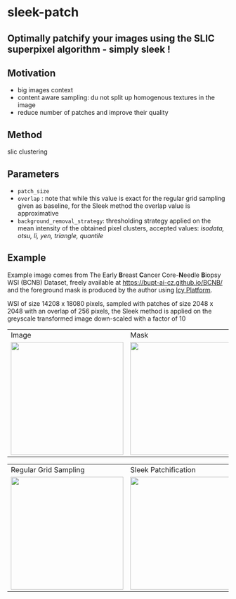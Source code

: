# sleek-patch
## Optimally patchify your images using the SLIC superpixel algorithm - simply sleek !

## Motivation
- big images context
- content aware sampling: du not split up homogenous textures in the image
- reduce number of patches and improve their quality

## Method

slic clustering 

## Parameters

- `patch_size`
- `overlap` : note that while this value is exact for the regular grid sampling given as baseline, for the Sleek method the overlap value is approximative
- `background_removal_strategy`: thresholding strategy applied on the mean intensity of the obtained pixel clusters, accepted values: *isodata, otsu, li, yen, triangle, quantile*

## Example

Example image comes from The Early **B**reast **C**ancer Core-**N**eedle **B**iopsy WSI (BCNB) Dataset, freely available at <https://bupt-ai-cz.github.io/BCNB/> and the foreground mask is produced by the author using [Icy Platform](https://icy.bioimageanalysis.org/).

WSI of size 14208 x 18080 pixels, sampled with patches of size 2048 x 2048 with an overlap of 256 pixels, the Sleek method is applied on the greyscale transformed image down-scaled with a factor of 10  

<table>
  <tr>
        <td>Image</td>
        <td>Mask</td>
  </tr>
  <tr>
        <td><img src="demo/280.jpg" width="256" /></td>
        <td><img src="demo/280_mask.jpg" width="256" /></td> 
  </tr>
 </table>

<table>
  <tr>
        <td>Regular Grid Sampling</td>
        <td>Sleek Patchification</td>
        <td>Masked Sleek Patchification</td>
  </tr>
  <tr>
        <td><img src="demo/280_regular_grid_markers.jpg" width="256" /></td>
        <td><img src="demo/280_sleek_markers.jpg" width="256" /></td>
        <td><img src="demo/280_masked_sleek_markers.jpg" width="256" /></td>
  </tr>
 </table>